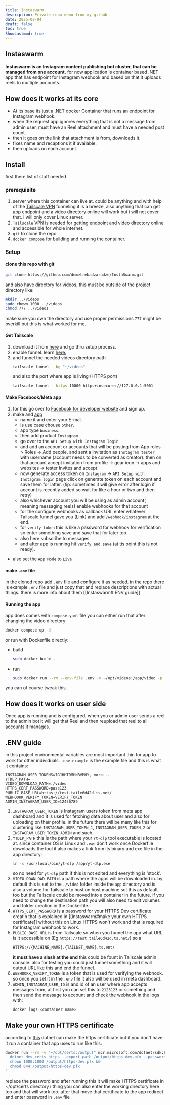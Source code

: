 ```yaml
---
title: Instaswarm
description: Private repo demo from my github
date: 2025-08-04
draft: false
toc: true
ShowLastmod: true
---
```


## Instaswarm
**Instaswarm is an Instagram content publishing bot cluster, that can be managed from one account.** for now application is container based .NET app that has endpoint for Instagram webhook and based on that it uploads reels to multiple accounts.

## How does it works at its core
- At its base its just a .NET docker Container that runs an endpoint for Instagram webhook. 
- when the request app ignores everything that is not a message from admin user, must have an Reel attachment and must have a needed post count.
- then it goes on the link that attachment is from, downloads it.
- fixes name and recaptions it if available.
- then uploads on each account.

## Install
first there list of stuff needed
### prerequisite
1. server where this container can live at. could be anything and with help of the [Tailscale VPN](https://tailscale.com/) funneling it is a breeze, also anything that can get app endpoint and a video directory online will work but i will not cover that. i will only cover Linux server.
2. `Tailscale` VPN is needed for getting endpoint and video directory online and accessible for whole internet.
3. `git` to clone the repo.
4. `docker compose` for building and running the container.

### Setup
#### clone this repo with git 
```bash
git clone https://github.com/demetrebadzaradze/InstaSwarm.git
```
and also have directory for videos, this must be outside of the project directory like:
```bash
mkdir ../videos
sudo chown 1000 ../videos
chmod 777 ../videos
```
make sure you own the directory and use proper permissions `777` might be overkill but this is what worked for me.

#### Get Tailscale
1. download it from [here](https://tailscale.com/download/linux) and go thru setup process.
2. enable funnel. learn [here.](https://tailscale.com/kb/1223/funnel) 
3. and funnel the needed videos directory path
	```bash
	tailscale funnel --bg "~/videos"
	```
	and also the port where app is living (HTTPS port)
	```bash
	tailscale funnel --https 10000 https+insecure://127.0.0.1:5001
	```
	
#### Make Facebook/Meta app
1. for this go over to [Facebook for developer website](https://developers.facebook.com/) and sign up.
2. make and [app](https://developers.facebook.com/apps/)
	- name it and enter your E-mal.
	- is use case chouse `other`.
	- app type `business`.
	- then add product `Instagram`
	- go over to the `API Setup with Instagram login`
	- and add an account or accounts that will be posting from App roles -> Roles -> Add people. and sent a invitation as `Instagram tester` with username (account needs to be converted as creator). then on that account accept invitation from profile -> gear icon -> apps and websites -> tester Invites and accept
	- now generate access token on `Instagram` -> `API Setup with Instagram login` page click on generate token on each account and save them for latter. (tip: sometimes it will give error after login if account is recently added so wait for like a hour or two and then retry)
	- also whichever account you will be using as admin account( meaning messaging reels) enable webhooks for that account 
	- for the configure webhooks as callback URL enter whatever Tailscale funnel gave you (Link) and add `/webhook/instagram` at the end.
	- for `verify token` this is like a password for webhook for verification so enter something save and save that for later too.
	- also here subscribe to messages.
	- and after app is running hit `verify and save` (at tis point this is not ready).
- also set the `App Mode` to `Live`

#### make `.env` file 
in the cloned repo add `.env` file and configure it as needed. in the repo there is example `.env` file and just copy that and replace descriptions with actual things. there is more info about them [[Instaswarm#.ENV guide]]

#### Running the app
app does comes with `compose.yaml` file you can either run that after changing the video directory:
```bash
docker compose up -d
```
 or run with Dockerfile directly:
 - build
	```bash
	sudo docker build .
	```
 - run
	```bash
	sudo docker run --rm --env-file .env -v ~/opt/videos:/app/video -p 5000:8080 -p 5001:8081 --name Instaswarm <last container id from build command>
	```
you can of course tweak this.

## How does it works on user side
Once app is running and is configured, when you or admin user sends a reel to the admin bot it will get that Reel and then reupload that reel to all accounts it manages.

## .ENV guide
in this project environmental variables are most important thin for app to work for other individuals. `.env.example` is the example file and this is what it contains:
```env
INSTAGRAM_USER_TOKENS=IGJHHTDMHNBVMHY, more...	 
YTDLP_PATH=
VIDEO_DOWNLOAD_PATH=./video
HTTPS_CERT_PASSWORD=pass123
PUBLIC_BASE_URL=https://test.taile6d42d.ts.net/
WEBHOOKK_VERIFY_TOKEN=VERIFY_TOKEN
ADMIN_INSTAGRAM_USER_ID=12456789
```
1. `INSTAGRAM_USER_TOKEN` is Instagram users token from meta app dashboard and it is used for fetching data about user and also for uploading on their profile. in the future there will be many like this for clustering like `INSTAGRAM_USER_TOKEN_1`, `INSTAGRAM_USER_TOKEN_2` or `INSTAGRAM_USER_TOKEN_ADMIN` and such.
2. `YTDLP_PATH` this is the path where your `Yt-dlp` tool executable is located at. since container OS is Linux and `.exe` don't work once Dockerfile downloads the tool it also makes a link from its binary and exe file in the app directory: 
	```bash
	ln -s /usr/local/bin/yt-dlp /app/yt-dlp.exe
	```
	so no need for `yt-dlp` path if this is not edited and everything is 'stock'.
3. `VIDEO_DOWNLOAD_PATH` is a path where the apps will be downloaded in. by default this is set to the `./video` folder inside the `app` directory and is also  a volume for Tailscale to host on host machine set this as default too but the Tailscale could be moved into a container in the future. if you need to change the destination path you will also need to edit volumes and folder creation in the Dockerfile.
4. `HTTPS_CERT_PASSWORD` is a password for your HTTPS Dev certificate creatin that is explained in [[Instaswarm#make your own HTTPS certificate]] without this on Linux  HTTPS won't work and that is required for Instagram webhook to work.
5. `PUBLIC_BASE_URL` is from Tailscale so when you funnel the app what URL is it accessible on (Eg.`https://test.taile6d42d.ts.net/`) so a 
	```bash
	HTTPS://{MACHINE_NAME}.{TAILNET_NAME}.ts.ent/
	``` 
	**it must have a slash at the end**
	this could be fount in Tailscale admin console. also for testing you could just funnel something and it will output URL like this and end the funnel. 
6. `WEBHOOKK_VERIFY_TOKEN` is a token that is used for verifying the webhook. so once you set it in the `.env` file it also will be used in meta dashboard.
7. `ADMIN_INSTAGRAM_USER_ID` is and id of an user where app accepts messages from, at first you can set this to `2123123` or something and then send the message to account and check the webhook in the logs with:
	```bash
	docker logs <container name>
	```
## Make your own HTTPS certificate
according to [this](https://learn.microsoft.com/en-us/dotnet/core/tools/dotnet-dev-certs)  dotnet can make the https certificate but if you don't have it run a container that app uses to run like this:
```bash
docker run --rm -v "~/opt/certs:/output" mcr.microsoft.com/dotnet/sdk:8.0 bash -c "
  dotnet dev-certs https --export-path /output/https-dev.pfx --password '<your strong password>' &&
  chown 1000:1000 /output/https-dev.pfx &&
  chmod 644 /output/https-dev.pfx
"
```
replace the password and after running this it will make HTTPS certificate in ~/opt/certs directory i thing you can also enter the working directory here too and that will work too.
after that move that certificate to the app redirect and enter password in `.env` file